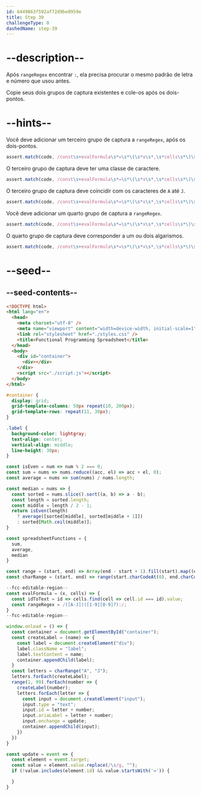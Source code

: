 ```yaml
---
id: 6449863f592af72d9be0959e
title: Step 39
challengeType: 0
dashedName: step-39
---
```


# --description--

Após `rangeRegex` encontrar `:`, ela precisa procurar o mesmo padrão de letra e número que usou antes.

Copie seus dois grupos de captura existentes e cole-os após os dois-pontos.

# --hints--

Você deve adicionar um terceiro grupo de captura a `rangeRegex`, após os dois-pontos.

```js
assert.match(code, /const\s+evalFormula\s*=\s*\(\s*x\s*,\s*cells\s*\)\s*=>\s*{\s*const\s+idToText\s*=\s*\(?\s*id\s*\)?\s*=>\s*cells\.find\(\s*\(?\s*cell\s*\)?\s*=>\s*(?:cell\.id\s*===\s*id|id\s*===\s*cell\.id)\s*\)\.value\s*;?\s*const\s+rangeRegex\s*=\s*\/\(\[A-J\]\)\(\[1-9\]\[0-9\]\?\):\(.*\)/);
```

O terceiro grupo de captura deve ter uma classe de caractere.

```js
assert.match(code, /const\s+evalFormula\s*=\s*\(\s*x\s*,\s*cells\s*\)\s*=>\s*{\s*const\s+idToText\s*=\s*\(?\s*id\s*\)?\s*=>\s*cells\.find\(\s*\(?\s*cell\s*\)?\s*=>\s*(?:cell\.id\s*===\s*id|id\s*===\s*cell\.id)\s*\)\.value\s*;?\s*const\s+rangeRegex\s*=\s*\/\(\[A-J\]\)\(\[1-9\]\[0-9\]\?\):\(\[.*\]\)/);
```

O terceiro grupo de captura deve coincidir com os caracteres de `A` até `J`.

```js
assert.match(code, /const\s+evalFormula\s*=\s*\(\s*x\s*,\s*cells\s*\)\s*=>\s*{\s*const\s+idToText\s*=\s*\(?\s*id\s*\)?\s*=>\s*cells\.find\(\s*\(?\s*cell\s*\)?\s*=>\s*(?:cell\.id\s*===\s*id|id\s*===\s*cell\.id)\s*\)\.value\s*;?\s*const\s+rangeRegex\s*=\s*\/\(\[A-J\]\)\(\[1-9\]\[0-9\]\?\):\(\[A-J\]\)/);
```

Você deve adicionar um quarto grupo de captura a `rangeRegex`.

```js
assert.match(code, /const\s+evalFormula\s*=\s*\(\s*x\s*,\s*cells\s*\)\s*=>\s*{\s*const\s+idToText\s*=\s*\(?\s*id\s*\)?\s*=>\s*cells\.find\(\s*\(?\s*cell\s*\)?\s*=>\s*(?:cell\.id\s*===\s*id|id\s*===\s*cell\.id)\s*\)\.value\s*;?\s*const\s+rangeRegex\s*=\s*\/\(\[A-J\]\)\(\[1-9\]\[0-9\]\?\):\(\[A-J\]\)\(.*\)/);
```

O quarto grupo de captura deve corresponder a um ou dois algarismos.

```js
assert.match(code, /const\s+evalFormula\s*=\s*\(\s*x\s*,\s*cells\s*\)\s*=>\s*{\s*const\s+idToText\s*=\s*\(?\s*id\s*\)?\s*=>\s*cells\.find\(\s*\(?\s*cell\s*\)?\s*=>\s*(?:cell\.id\s*===\s*id|id\s*===\s*cell\.id)\s*\)\.value\s*;?\s*const\s+rangeRegex\s*=\s*\/\(\[A-J\]\)\(\[1-9\]\[0-9\]\?\):\(\[A-J\]\)\(\[1-9\]\[0-9\]\?\)/);
```

# --seed--

## --seed-contents--

```html
<!DOCTYPE html>
<html lang="en">
  <head>
    <meta charset="utf-8" />
    <meta name="viewport" content="width=device-width, initial-scale=1" />
    <link rel="stylesheet" href="./styles.css" />
    <title>Functional Programming Spreadsheet</title>
  </head>
  <body>
    <div id="container">
      <div></div>
    </div>
    <script src="./script.js"></script>
  </body>
</html>
```

```css
#container {
  display: grid;
  grid-template-columns: 50px repeat(10, 200px);
  grid-template-rows: repeat(11, 30px);
}

.label {
  background-color: lightgray;
  text-align: center;
  vertical-align: middle;
  line-height: 30px;
}
```

```js
const isEven = num => num % 2 === 0;
const sum = nums => nums.reduce((acc, el) => acc + el, 0);
const average = nums => sum(nums) / nums.length;

const median = nums => {
  const sorted = nums.slice().sort((a, b) => a - b);
  const length = sorted.length;
  const middle = length / 2 - 1;
  return isEven(length)
    ? average([sorted[middle], sorted[middle + 1]])
    : sorted[Math.ceil(middle)];
}

const spreadsheetFunctions = {
  sum,
  average,
  median
}

const range = (start, end) => Array(end - start + 1).fill(start).map((element, index) => element + index);
const charRange = (start, end) => range(start.charCodeAt(0), end.charCodeAt(0)).map(code => String.fromCharCode(code));

--fcc-editable-region--
const evalFormula = (x, cells) => {
  const idToText = id => cells.find(cell => cell.id === id).value;
  const rangeRegex = /([A-J])([1-9][0-9]?):/;
}
--fcc-editable-region--

window.onload = () => {
  const container = document.getElementById("container");
  const createLabel = (name) => {
    const label = document.createElement("div");
    label.className = "label";
    label.textContent = name;
    container.appendChild(label);
  }
  const letters = charRange("A", "J");
  letters.forEach(createLabel);
  range(1, 99).forEach(number => {
    createLabel(number);
    letters.forEach(letter => {
      const input = document.createElement("input");
      input.type = "text";
      input.id = letter + number;
      input.ariaLabel = letter + number;
      input.onchange = update;
      container.appendChild(input);
    })
  })
}

const update = event => {
  const element = event.target;
  const value = element.value.replace(/\s/g, "");
  if (!value.includes(element.id) && value.startsWith('=')) {

  }
}
```

